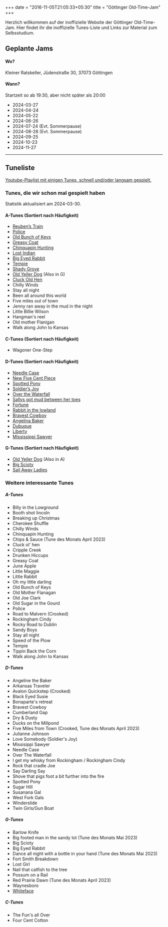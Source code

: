 +++
date = "2016-11-05T21:05:33+05:30"
title = "Göttinger Old-Time-Jam"
+++

Herzlich willkommen auf der inoffizielle Website der Göttinger Old-Time-Jam. Hier findet ihr die inoffizielle Tunes-Liste und Links zur Material zum Selbsstudium.

## Geplante Jams
#### Wo?
Kleiner Ratskeller, Jüdenstraße 30, 37073 Göttingen

#### Wann?
Startzeit so ab 19:30, aber nicht später als 20:00
- 2024-03-27
- 2024-04-24
- 2024-05-22
- 2024-06-26
- 2024-07-24 (Evt. Sommerpause)
- 2024-08-28 (Evt. Sommerpause)
- 2024-09-25
- 2024-10-23
- 2024-11-27

----

## Tuneliste

[Youtube-Playlist mit einigen Tunes, schnell und/oder langsam gespielt.](https://www.youtube.com/playlist?list=PL6yCzXsHS1TCYN0YqojSF2igIcHimkr90)

### Tunes, die wir schon mal gespielt haben
Statistik aktualisiert am 2024-03-30.

#### A-Tunes (Sortiert nach Häufigkeit)
- [Reuben&rsquo;s Train](https://tunearch.org/wiki/Annotation:Old_Reuben)
- [Police](https://tunearch.org/wiki/Annotation:Policeman)
- [Old Bunch of Keys](https://tunearch.org/wiki/Bunch_of_Keys_(2))
- [Greasy Coat](https://tunearch.org/wiki/Greasy_Coat)
- [Chinquapin Hunting](https://tunearch.org/wiki/Chinquapin_Hunting_(1))
- [Lost Indian](https://tunearch.org/wiki/Lost_Indian_(1)_(The))
- [Big Eyed Rabbit](https://tunearch.org/wiki/Big_Eyed_Rabbit_(2))
- [Tempie](https://tunearch.org/wiki/Tempie)
- [Shady Grove](https://tunearch.org/wiki/Shady_Grove_(1))
- [Old Yeller Dog](https://tunearch.org/wiki/Old_Yeller_Dog) (Also in G)
- [Cluck Old Hen](https://tunearch.org/wiki/Cluck_Old_Hen_(2))
- Chilly Winds
- Stay all night
- Been all around this world
- Five miles out of town
- Jenny ran away in the mud in the night
- Little Billie Wilson
- Hangman's reel
- Old mother Flanigan
- Walk along John to Kansas

#### C-Tunes (Sortiert nach Häufigkeit)
- Wagoner One-Step

#### D-Tunes (Sortiert nach Häufigkeit)
- [Needle Case](https://tunearch.org/wiki/Needlecase)
- [New Five Cent Piece](https://tunearch.org/wiki/New_Five_Cents_(1))
- [Spotted Pony](https://tunearch.org/wiki/Spotted_Pony_(1))
- [Soldier&rsquo;s Joy](https://tunearch.org/wiki/Soldier's_Joy_(1))
- [Over the Waterfall](https://tunearch.org/wiki/Over_the_Waterfall)
- [Sallys got mud between her toes](https://tunearch.org/wiki/Sally%27s_got_Mud_between_Her_Toes)
- [Fortune](https://tunearch.org/wiki/Fortune_(1))
- [Rabbit in the lowland](https://www.youtube.com/watch?v=WrSaXwpJiEQ)
- [Bravest Cowboy](https://tunearch.org/wiki/Annotation:I_Am_the_Bravest_Cowboy)
- [Angelina Baker](https://tunearch.org/wiki/Angeline_the_Baker)
- [Dubuque](https://tunearch.org/wiki/Dubuque)
- [Liberty](https://tunearch.org/wiki/Liberty_(1))
- [Mississippi Sawyer](https://tunearch.org/wiki/Mississippi_Sawyer_(1))

#### G-Tunes (Sortiert nach Häufigkeit)
- [Old Yeller Dog](https://tunearch.org/wiki/Old_Yeller_Dog) (Also in A)
- [Big Scioty](https://tunearch.org/wiki/Big_Scioty)
- [Sail Away Ladies](http://tunearch.org/wiki/Sail_away_Ladies_(1))

### Weitere interessante Tunes
##### A-Tunes
* Billy in the Lowground
* Booth shot lincoln
* Breaking up Christmas
* Cherokee Shuffle
* Chilly Winds
* Chinquapin Hunting
* Chips & Sauce (Tune des Monats April 2023)
* Cluck ol' hen
* Cripple Creek
* Drunken Hiccups
* Greasy Coat
* June Apple
* Little Maggie
* Little Rabbit
* Oh my little darling
* Old Bunch of Keys
* Old Mother Flanagan
* Old Joe Clark
* Old Sugar in the Gourd
* Police
* Road to Malvern (Crooked)
* Rockingham Cindy 
* Rocky Road to Dublin
* Sandy Boys
* Stay all night
* Speed of the Plow
* Tempie
* Tippin Back the Corn
* Walk along John to Kansas

##### D-Tunes
* Angeline the Baker
* Arkansas Traveler
* Avalon Quickstep (Crooked)
* Black Eyed Susie
* Bonaparte's retreat
* Bravest Cowboy
* Cumberland Gap
* Dry & Dusty
* Ducks on the Millpond
* Five Miles from Town (Crooked, Tune des Monats April 2023)
* Julianne Johnson
* Love Somebody (Soldier's Joy)
* Missisippi Sawyer
* Needle Case
* Over The Waterfall
* I get my whisky from Rockingham / Rockingham Cindy 
* Rock that cradle Joe
* Say Darling Say
* Shove that pigs foot a bit further into the fire
* Spotted Pony
* Sugar Hill
* Susanana Gal
* West Fork Gals
* Winderslide
* Twin Girls/Gun Boat

##### G-Tunes
* Barlow Knife
* Big footed man in the sandy lot (Tune des Monats Mai 2023)
* Big Scioty
* Big Eyed Rabbit
* Dance all night with a bottle in your hand (Tune des Monats Mai 2023)
* Fort Smith Breakdown
* Lost Girl
* Nail that catfish to the tree
* Possum on a Rail
* Red Prairie Dawn (Tune des Monats April 2023)
* Waynesboro
* [Whiteface][1]

##### C-Tunes
* The Fun's all Over
* Four Cent Cotton

[1]: /scores/Whiteface.pdf